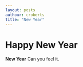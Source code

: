 ```yaml
---
layout: posts
authour: croberts
title: "New Year"
---
```

# Happy New Year
**New Year** Can you feel it. 